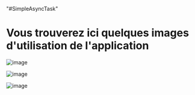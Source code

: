 "#SimpleAsyncTask" 
# Vous trouverez ici quelques images d'utilisation de l'application

![image](https://github.com/DaBamboo/SimpleAsyncTask/assets/127992398/4def7348-9442-40fe-ab1c-14b0a68c1f2c)

![image](https://github.com/DaBamboo/SimpleAsyncTask/assets/127992398/9cbd468d-30cf-4bac-85d0-c5cf70781636)


![image](https://github.com/DaBamboo/SimpleAsyncTask/assets/127992398/bd221931-dfd1-4ece-a73b-368ddb8f41c5)

